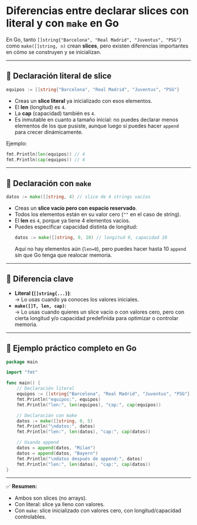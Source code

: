 # Diferencias entre declarar slices con literal y con `make` en Go

En Go, tanto `[]string{"Barcelona", "Real Madrid", "Juventus", "PSG"}` como `make([]string, n)` crean **slices**, pero existen diferencias importantes en cómo se construyen y se inicializan.

---

## 🔹 Declaración literal de slice
```go
equipos := []string{"Barcelona", "Real Madrid", "Juventus", "PSG"}
```
- Creas un **slice literal** ya inicializado con esos elementos.  
- El **len** (longitud) es `4`.  
- La **cap** (capacidad) también es `4`.  
- Es inmutable en cuanto a tamaño inicial: no puedes declarar menos elementos de los que pusiste, aunque luego sí puedes hacer `append` para crecer dinámicamente.  

Ejemplo:
```go
fmt.Println(len(equipos)) // 4
fmt.Println(cap(equipos)) // 4
```

---

## 🔹 Declaración con `make`
```go
datos := make([]string, 4) // slice de 4 strings vacíos
```
- Creas un **slice vacío pero con espacio reservado**.  
- Todos los elementos están en su valor cero (`""` en el caso de string).  
- El **len** es `4`, porque ya tiene 4 elementos vacíos.  
- Puedes especificar capacidad distinta de longitud:
  ```go
  datos := make([]string, 0, 10) // longitud 0, capacidad 10
  ```
  Aquí no hay elementos aún (`len=0`), pero puedes hacer hasta 10 `append` sin que Go tenga que realocar memoria.  

---

## 🔹 Diferencia clave
- **Literal (`[]string{...}`)**:  
  → Lo usas cuando ya conoces los valores iniciales.  
- **`make([]T, len, cap)`**:  
  → Lo usas cuando quieres un slice vacío o con valores cero, pero con cierta longitud y/o capacidad predefinida para optimizar o controlar memoria.  

---

## 📌 Ejemplo práctico completo en Go

```go
package main

import "fmt"

func main() {
    // Declaración literal
    equipos := []string{"Barcelona", "Real Madrid", "Juventus", "PSG"}
    fmt.Println("equipos:", equipos)
    fmt.Println("len:", len(equipos), "cap:", cap(equipos))

    // Declaración con make
    datos := make([]string, 0, 5)
    fmt.Println("\ndatos:", datos)
    fmt.Println("len:", len(datos), "cap:", cap(datos))

    // Usando append
    datos = append(datos, "Milan")
    datos = append(datos, "Bayern")
    fmt.Println("\ndatos después de append:", datos)
    fmt.Println("len:", len(datos), "cap:", cap(datos))
}
```

---

✅ **Resumen:**  
- Ambos son slices (no arrays).  
- Con literal: slice ya lleno con valores.  
- Con `make`: slice inicializado con valores cero, con longitud/capacidad controlables.  
